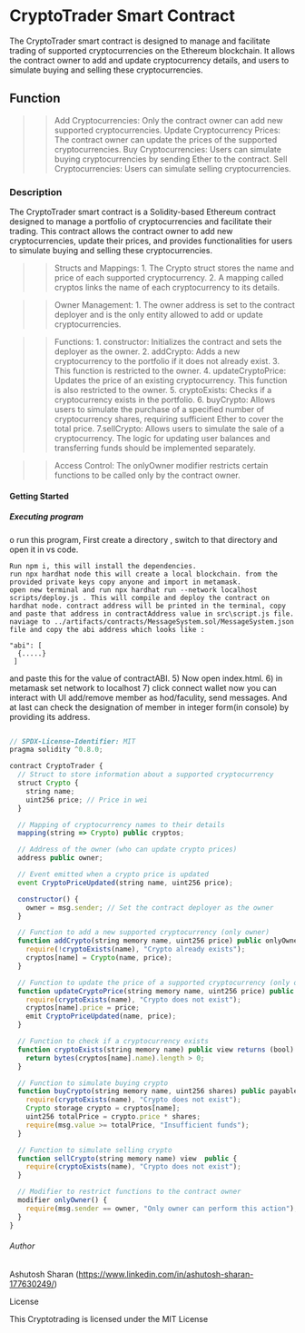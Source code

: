 # CryptoTrader Smart Contract
The CryptoTrader smart contract is designed to manage and facilitate trading of supported cryptocurrencies on the Ethereum blockchain. It allows the contract owner to add and update cryptocurrency details, and users to simulate buying and selling these cryptocurrencies.

## Function
>>Add Cryptocurrencies: Only the contract owner can add new supported cryptocurrencies.
>>Update Cryptocurrency Prices: The contract owner can update the prices of the supported cryptocurrencies.
>>Buy Cryptocurrencies: Users can simulate buying cryptocurrencies by sending Ether to the contract.
>>Sell Cryptocurrencies: Users can simulate selling cryptocurrencies.


### Description
The CryptoTrader smart contract is a Solidity-based Ethereum contract designed to manage a portfolio of cryptocurrencies and facilitate their trading. This contract allows the contract owner to add new cryptocurrencies, update their prices, and provides functionalities for users to simulate buying and selling these cryptocurrencies.

>> Structs and Mappings:
        1. The Crypto struct stores the name and price of each supported cryptocurrency.
        2. A mapping called cryptos links the name of each cryptocurrency to its details.

>> Owner Management:
        1. The owner address is set to the contract deployer and is the only entity allowed to add or update cryptocurrencies.

>> Functions:
        1. constructor: Initializes the contract and sets the deployer as the owner.
        2. addCrypto: Adds a new cryptocurrency to the portfolio if it does not already exist. 
        3. This function is restricted to the owner.
        4. updateCryptoPrice: Updates the price of an existing cryptocurrency. This function is also restricted to the owner.
        5. cryptoExists: Checks if a cryptocurrency exists in the portfolio.
        6. buyCrypto: Allows users to simulate the purchase of a specified number of cryptocurrency shares, requiring sufficient Ether to cover the total price.
        7.sellCrypto: Allows users to simulate the sale of a cryptocurrency. The logic for updating user balances and transferring funds should be implemented separately.

>> Access Control:
        The onlyOwner modifier restricts certain functions to be called only by the contract owner.


#### Getting Started

##### Executing program

o run this program, First create a directory , switch to that directory and open it in vs code.

    Run npm i, this will install the dependencies.
    run npx hardhat node this will create a local blockchain. from the provided private keys copy anyone and import in metamask.
    open new terminal and run npx hardhat run --network localhost scripts/deploy.js . This will compile and deploy the contract on hardhat node. contract address will be printed in the terminal, copy and paste that address in contractAddress value in src\script.js file.
    naviage to ../artifacts/contracts/MessageSystem.sol/MessageSystem.json file and copy the abi address which looks like :

    "abi": [
      {.....}
     ]

and paste this for the value of contractABI. 5) Now open index.html. 6) in metamask set network to localhost 7) click connect wallet now you can interact with UI add/remove member as hod/faculity, send messages. And at last can check the designation of member in integer form(in console) by providing its address.

```javascript

// SPDX-License-Identifier: MIT
pragma solidity ^0.8.0;

contract CryptoTrader {
  // Struct to store information about a supported cryptocurrency
  struct Crypto {
    string name;
    uint256 price; // Price in wei
  }

  // Mapping of cryptocurrency names to their details
  mapping(string => Crypto) public cryptos;

  // Address of the owner (who can update crypto prices)
  address public owner;

  // Event emitted when a crypto price is updated
  event CryptoPriceUpdated(string name, uint256 price);

  constructor() {
    owner = msg.sender; // Set the contract deployer as the owner
  }

  // Function to add a new supported cryptocurrency (only owner)
  function addCrypto(string memory name, uint256 price) public onlyOwner {
    require(!cryptoExists(name), "Crypto already exists");
    cryptos[name] = Crypto(name, price);
  }

  // Function to update the price of a supported cryptocurrency (only owner)
  function updateCryptoPrice(string memory name, uint256 price) public onlyOwner {
    require(cryptoExists(name), "Crypto does not exist");
    cryptos[name].price = price;
    emit CryptoPriceUpdated(name, price);
  }

  // Function to check if a cryptocurrency exists
  function cryptoExists(string memory name) public view returns (bool) {
    return bytes(cryptos[name].name).length > 0;
  }

  // Function to simulate buying crypto 
  function buyCrypto(string memory name, uint256 shares) public payable {
    require(cryptoExists(name), "Crypto does not exist");
    Crypto storage crypto = cryptos[name];
    uint256 totalPrice = crypto.price * shares;
    require(msg.value >= totalPrice, "Insufficient funds");
  }

  // Function to simulate selling crypto 
  function sellCrypto(string memory name) view  public {
    require(cryptoExists(name), "Crypto does not exist"); 
  }

  // Modifier to restrict functions to the contract owner
  modifier onlyOwner() {
    require(msg.sender == owner, "Only owner can perform this action");
  }
}
````

###### Author
Ashutosh Sharan 
(https://www.linkedin.com/in/ashutosh-sharan-177630249/)

License

This Cryptotrading is licensed under the MIT License
